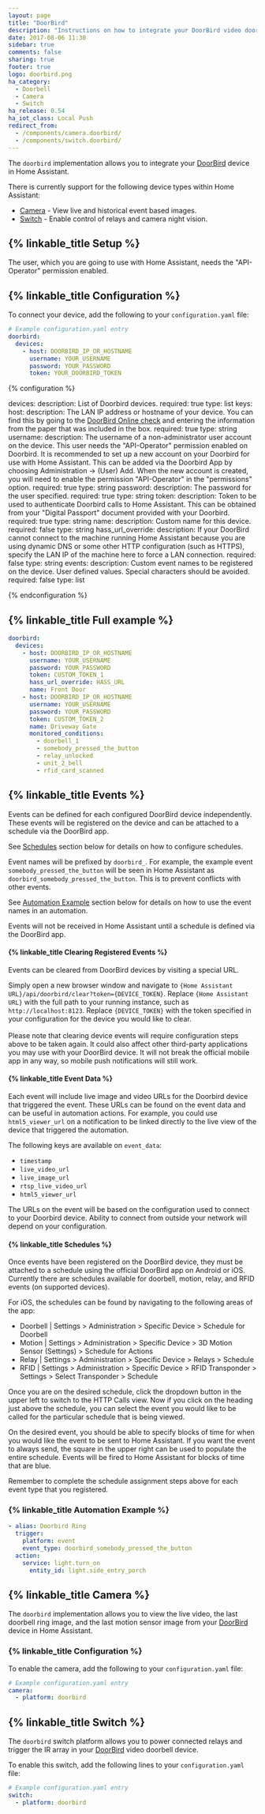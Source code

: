 ```yaml
---
layout: page
title: "DoorBird"
description: "Instructions on how to integrate your DoorBird video doorbell with Home Assistant."
date: 2017-08-06 11:30
sidebar: true
comments: false
sharing: true
footer: true
logo: doorbird.png
ha_category:
  - Doorbell
  - Camera
  - Switch
ha_release: 0.54
ha_iot_class: Local Push
redirect_from:
  - /components/camera.doorbird/
  - /components/switch.doorbird/
---
```


The `doorbird` implementation allows you to integrate your [DoorBird](http://www.doorbird.com/) device in Home Assistant.

There is currently support for the following device types within Home Assistant:

- [Camera](#camera) - View live and historical event based images.
- [Switch](#switch) - Enable control of relays and camera night vision.

## {% linkable_title Setup %}

The user, which you are going to use with Home Assistant, needs the "API-Operator" permission enabled.

## {% linkable_title Configuration %}

To connect your device, add the following to your `configuration.yaml` file:

```yaml
# Example configuration.yaml entry
doorbird:
  devices:
    - host: DOORBIRD_IP_OR_HOSTNAME
      username: YOUR_USERNAME
      password: YOUR_PASSWORD
      token: YOUR_DOORBIRD_TOKEN
```

{% configuration %}

devices:
  description: List of Doorbird devices.
  required: true
  type: list
  keys:
    host:
      description: The LAN IP address or hostname of your device. You can find this by going to the [DoorBird Online check](http://www.doorbird.com/checkonline) and entering the information from the paper that was included in the box.
      required: true
      type: string
    username:
      description: The username of a non-administrator user account on the device. This user needs the "API-Operator" permission enabled on Doorbird. It is recommended to set up a new account on your Doorbird for use with Home Assistant. This can be added via the Doorbird App by choosing Administration -> (User) Add. When the new account is created, you will need to enable the permission "API-Operator" in the "permissions" option.
      required: true
      type: string
    password:
      description: The password for the user specified.
      required: true
      type: string
    token:
      description: Token to be used to authenticate Doorbird calls to Home Assistant. This can be obtained from your "Digital Passport" document provided with your Doorbird.
      required: true
      type: string
    name:
      description: Custom name for this device.
      required: false
      type: string
    hass_url_override:
      description: If your DoorBird cannot connect to the machine running Home Assistant because you are using dynamic DNS or some other HTTP configuration (such as HTTPS), specify the LAN IP of the machine here to force a LAN connection.
      required: false
      type: string
    events:
      description: Custom event names to be registered on the device.  User defined values.  Special characters should be avoided.
      required: false
      type: list
      
{% endconfiguration %}

## {% linkable_title Full example %}

```yaml
doorbird:
  devices:
    - host: DOORBIRD_IP_OR_HOSTNAME
      username: YOUR_USERNAME
      password: YOUR_PASSWORD
      token: CUSTOM_TOKEN_1
      hass_url_override: HASS_URL
      name: Front Door
    - host: DOORBIRD_IP_OR_HOSTNAME
      username: YOUR_USERNAME
      password: YOUR_PASSWORD
      token: CUSTOM_TOKEN_2
      name: Driveway Gate
      monitored_conditions:
        - doorbell_1
        - somebody_pressed_the_button
        - relay_unlocked
        - unit_2_bell
        - rfid_card_scanned
```

## {% linkable_title Events %}

Events can be defined for each configured DoorBird device independently.  These events will be registered on the device and can be attached to a schedule via the DoorBird app. 

See [Schedules](#schedules) section below for details on how to configure schedules.

Event names will be prefixed by `doorbird_`.  For example, the example event `somebody_pressed_the_button` will be seen in Home Assistant as `doorbird_somebody_pressed_the_button`.  This is to prevent conflicts with other events.

See [Automation Example](#automation_example) section below for details on how to use the event names in an automation.

<p class="note info">
Events will not be received in Home Assistant until a schedule is defined via the DoorBird app.
</p>

#### {% linkable_title Clearing Registered Events %}
Events can be cleared from DoorBird devices by visiting a special URL.

Simply open a new browser window and navigate to `{Home Assistant URL}/api/doorbird/clear?token={DEVICE_TOKEN}`. Replace `{Home Assistant URL}` with the full path to your running instance, such as `http://localhost:8123`. Replace `{DEVICE_TOKEN}` with the token specified in your configuration for the device you would like to clear.
<br><br>
Please note that clearing device events will require configuration steps above to be taken again. It could also affect other third-party applications you may use with your DoorBird device. It will not break the official mobile app in any way, so mobile push notifications will still work.


#### {% linkable_title Event Data %}

Each event will include live image and video URLs for the Doorbird device that triggered the event. These URLs can be found on the event data and can be useful in automation actions.  For example, you could use `html5_viewer_url` on a notification to be linked directly to the live view of the device that triggered the automation.

The following keys are available on `event_data`:

- `timestamp`
- `live_video_url`
- `live_image_url`
- `rtsp_live_video_url`
- `html5_viewer_url`

<p class="note">
The URLs on the event will be based on the configuration used to connect to your Doorbird device.  Ability to connect from outside your network will depend on your configuration.
</p>

#### {% linkable_title Schedules %}

Once events have been registered on the DoorBird device, they must be attached to a schedule using the official DoorBird app on Android or iOS. Currently there are schedules available for doorbell, motion, relay, and RFID events (on supported devices).

For iOS, the schedules can be found by navigating to the following areas of the app:

- Doorbell  | Settings > Administration > Specific Device > Schedule for Doorbell
- Motion    | Settings > Administration > Specific Device > 3D Motion Sensor (Settings) > Schedule for Actions
- Relay     | Settings > Administration > Specific Device > Relays > Schedule
- RFID      | Settings > Administration > Specific Device > RFID Transponder > Settings > Select Transponder > Schedule

Once you are on the desired schedule, click the dropdown button in the upper left to switch to the HTTP Calls view. Now if you click on the heading just above the schedule, you can select the event you would like to be called for the particular schedule that is being viewed.

On the desired event, you should be able to specify blocks of time for when you would like the event to be sent to Home Assistant.  If you want the event to always send, the square in the upper right can be used to populate the entire schedule.  Events will be fired to Home Assistant for blocks of time that are blue.

Remember to complete the schedule assignment steps above for each event type that you registered.

### {% linkable_title Automation Example %}

```yaml
- alias: Doorbird Ring
  trigger:
    platform: event
    event_type: doorbird_somebody_pressed_the_button
  action:
    service: light.turn_on
      entity_id: light.side_entry_porch
```

## {% linkable_title Camera %}

The `doorbird` implementation allows you to view the live video, the last doorbell ring image, and the last motion sensor image from your [DoorBird](http://www.doorbird.com/) device in Home Assistant.

### {% linkable_title Configuration %}

To enable the camera, add the following to your `configuration.yaml` file:

```yaml
# Example configuration.yaml entry
camera:
  - platform: doorbird
```

## {% linkable_title Switch %}

The `doorbird` switch platform allows you to power connected relays and trigger the IR array in your [DoorBird](http://www.doorbird.com/) video doorbell device.

To enable this switch, add the following lines to your `configuration.yaml` file:

```yaml
# Example configuration.yaml entry
switch:
  - platform: doorbird
```
